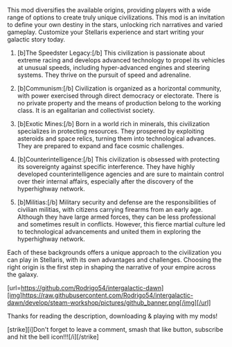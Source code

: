 This mod diversifies the available origins, providing players with a wide range of options to create truly unique civilizations. This mod is an invitation to define your own destiny in the stars, unlocking rich narratives and varied gameplay. Customize your Stellaris experience and start writing your galactic story today.

1. [b]The Speedster Legacy:[/b] This civilization is passionate about extreme racing and develops advanced technology to propel its vehicles at unusual speeds, including hyper-advanced engines and steering systems. They thrive on the pursuit of speed and adrenaline.

2. [b]Communism:[/b] Civilization is organized as a horizontal community, with power exercised through direct democracy or electorate. There is no private property and the means of production belong to the working class. It is an egalitarian and collectivist society.

3. [b]Exotic Mines:[/b] Born in a world rich in minerals, this civilization specializes in protecting resources. They prospered by exploiting asteroids and space relics, turning them into technological advances. They are prepared to expand and face cosmic challenges.

4. [b]Counterintelligence:[/b] This civilization is obsessed with protecting its sovereignty against specific interference. They have highly developed counterintelligence agencies and are sure to maintain control over their internal affairs, especially after the discovery of the hyperhighway network.

5. [b]Militias:[/b] Military security and defense are the responsibilities of civilian militias, with citizens carrying firearms from an early age. Although they have large armed forces, they can be less professional and sometimes result in conflicts. However, this fierce martial culture led to technological advancements and united them in exploring the hyperhighway network.

Each of these backgrounds offers a unique approach to the civilization you can play in Stellaris, with its own advantages and challenges. Choosing the right origin is the first step in shaping the narrative of your empire across the galaxy.



[url=https://github.com/Rodrigo54/intergalactic-dawn][img]https://raw.githubusercontent.com/Rodrigo54/intergalactic-dawn/develop/steam-workshop/pictures/github_banner.png[/img][/url]


Thanks for reading the description, downloading & playing with my mods!

[strike][i]Don't forget to leave a comment, smash that like button, subscribe and hit the bell icon!!![/i][/strike]